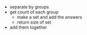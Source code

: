 - separate by groups
- get count of each group
  - make a set and add the answers
  - return size of set
- add them together